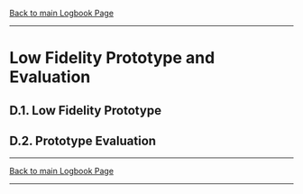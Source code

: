 [Back to main Logbook Page](../hci_logbook.md)

---
# Low Fidelity Prototype and Evaluation

## D.1. Low Fidelity Prototype

## D.2. Prototype Evaluation

---
[Back to main Logbook Page](../hci_logbook.md)

---